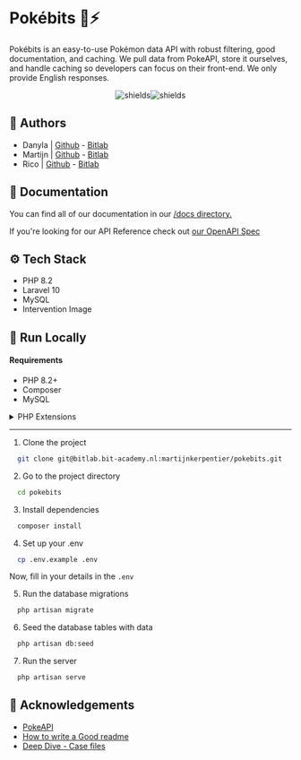 # Pokébits 🐉⚡

Pokébits is an easy-to-use Pokémon data API with robust filtering, good documentation, and caching. We pull data from PokeAPI, store it ourselves, and handle caching so developers can focus on their front-end. We only provide English responses.

<p align="center"><img src="https://img.shields.io/badge/Laravel-FF2D20?style=for-the-badge&amp;logo=laravel&amp;logoColor=white" alt="shields"><img src="https://img.shields.io/badge/MySQL-00000F?style=for-the-badge&amp;logo=mysql&amp;logoColor=white" alt="shields"></p>

## 📝 Authors

-   Danyla | [Github](https://github.com/danylayasmin) - [Bitlab](https://bitlab.bit-academy.nl/danylahuntjens)
-   Martijn | [Github](https://github.com/MartijnKerpentier) - [Bitlab](https://bitlab.bit-academy.nl/martijnkerpentier)
-   Rico | [Github](https://github.com/rico-vz) - [Bitlab](https://bitlab.bit-academy.nl/ricovanzelst)

## 📄 Documentation

You can find all of our documentation in our [/docs directory.](https://bitlab.bit-academy.nl/martijnkerpentier/pokebits/-/tree/main/docs?ref_type=heads)

If you're looking for our API Reference check out [our OpenAPI Spec](#todo)

## ⚙️ Tech Stack

-   PHP 8.2
-   Laravel 10
-   MySQL
-   Intervention Image

## 🚀 Run Locally

#### Requirements

-   PHP 8.2+
-   Composer
-   MySQL
<details>
<summary>PHP Extensions</summary>

-   PHP-GD _or_ PHP-Imagick
-   Ctype PHP Extension
-   cURL PHP Extension
-   DOM PHP Extension
-   Fileinfo PHP Extension
-   Filter PHP Extension
-   Hash PHP Extension
-   Mbstring PHP Extension
-   OpenSSL PHP Extension
-   PCRE PHP Extension
-   PDO PHP Extension
-   Session PHP Extension
-   Tokenizer PHP Extension
-   XML PHP Extension
</details>

---

1. Clone the project

```bash
  git clone git@bitlab.bit-academy.nl:martijnkerpentier/pokebits.git
```

2. Go to the project directory

```bash
  cd pokebits
```

3. Install dependencies

```bash
  composer install
```

4. Set up your .env

```bash
  cp .env.example .env
```

Now, fill in your details in the `.env`

5. Run the database migrations

```bash
  php artisan migrate
```

6. Seed the database tables with data

```bash
  php artisan db:seed
```

7. Run the server

```bash
  php artisan serve
```

## 👏 Acknowledgements

-   [PokeAPI](https://pokeapi.co/)
-   [How to write a Good readme](https://bulldogjob.com/news/449-how-to-write-a-good-readme-for-your-github-project)
-   [Deep Dive - Case files](https://bitacademy.notion.site/Deep-Dive-Pok-mon-4c6febe20a2c4184843165486f846f9f)
